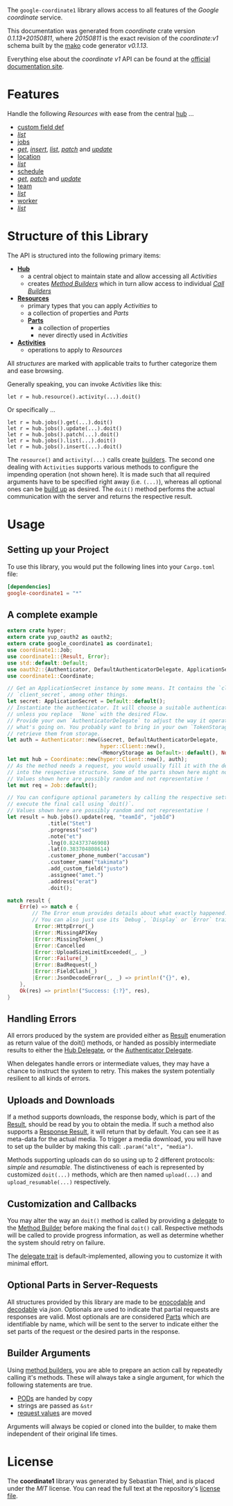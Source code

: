 <!---
DO NOT EDIT !
This file was generated automatically from 'src/mako/api/README.md.mako'
DO NOT EDIT !
-->
The `google-coordinate1` library allows access to all features of the *Google coordinate* service.

This documentation was generated from *coordinate* crate version *0.1.13+20150811*, where *20150811* is the exact revision of the *coordinate:v1* schema built by the [mako](http://www.makotemplates.org/) code generator *v0.1.13*.

Everything else about the *coordinate* *v1* API can be found at the
[official documentation site](https://developers.google.com/coordinate/).
# Features

Handle the following *Resources* with ease from the central [hub](http://byron.github.io/google-apis-rs/google_coordinate1/struct.Coordinate.html) ... 

* [custom field def](http://byron.github.io/google-apis-rs/google_coordinate1/struct.CustomFieldDef.html)
 * [*list*](http://byron.github.io/google-apis-rs/google_coordinate1/struct.CustomFieldDefListCall.html)
* [jobs](http://byron.github.io/google-apis-rs/google_coordinate1/struct.Job.html)
 * [*get*](http://byron.github.io/google-apis-rs/google_coordinate1/struct.JobGetCall.html), [*insert*](http://byron.github.io/google-apis-rs/google_coordinate1/struct.JobInsertCall.html), [*list*](http://byron.github.io/google-apis-rs/google_coordinate1/struct.JobListCall.html), [*patch*](http://byron.github.io/google-apis-rs/google_coordinate1/struct.JobPatchCall.html) and [*update*](http://byron.github.io/google-apis-rs/google_coordinate1/struct.JobUpdateCall.html)
* [location](http://byron.github.io/google-apis-rs/google_coordinate1/struct.Location.html)
 * [*list*](http://byron.github.io/google-apis-rs/google_coordinate1/struct.LocationListCall.html)
* [schedule](http://byron.github.io/google-apis-rs/google_coordinate1/struct.Schedule.html)
 * [*get*](http://byron.github.io/google-apis-rs/google_coordinate1/struct.ScheduleGetCall.html), [*patch*](http://byron.github.io/google-apis-rs/google_coordinate1/struct.SchedulePatchCall.html) and [*update*](http://byron.github.io/google-apis-rs/google_coordinate1/struct.ScheduleUpdateCall.html)
* [team](http://byron.github.io/google-apis-rs/google_coordinate1/struct.Team.html)
 * [*list*](http://byron.github.io/google-apis-rs/google_coordinate1/struct.TeamListCall.html)
* [worker](http://byron.github.io/google-apis-rs/google_coordinate1/struct.Worker.html)
 * [*list*](http://byron.github.io/google-apis-rs/google_coordinate1/struct.WorkerListCall.html)




# Structure of this Library

The API is structured into the following primary items:

* **[Hub](http://byron.github.io/google-apis-rs/google_coordinate1/struct.Coordinate.html)**
    * a central object to maintain state and allow accessing all *Activities*
    * creates [*Method Builders*](http://byron.github.io/google-apis-rs/google_coordinate1/trait.MethodsBuilder.html) which in turn
      allow access to individual [*Call Builders*](http://byron.github.io/google-apis-rs/google_coordinate1/trait.CallBuilder.html)
* **[Resources](http://byron.github.io/google-apis-rs/google_coordinate1/trait.Resource.html)**
    * primary types that you can apply *Activities* to
    * a collection of properties and *Parts*
    * **[Parts](http://byron.github.io/google-apis-rs/google_coordinate1/trait.Part.html)**
        * a collection of properties
        * never directly used in *Activities*
* **[Activities](http://byron.github.io/google-apis-rs/google_coordinate1/trait.CallBuilder.html)**
    * operations to apply to *Resources*

All *structures* are marked with applicable traits to further categorize them and ease browsing.

Generally speaking, you can invoke *Activities* like this:

```Rust,ignore
let r = hub.resource().activity(...).doit()
```

Or specifically ...

```ignore
let r = hub.jobs().get(...).doit()
let r = hub.jobs().update(...).doit()
let r = hub.jobs().patch(...).doit()
let r = hub.jobs().list(...).doit()
let r = hub.jobs().insert(...).doit()
```

The `resource()` and `activity(...)` calls create [builders][builder-pattern]. The second one dealing with `Activities` 
supports various methods to configure the impending operation (not shown here). It is made such that all required arguments have to be 
specified right away (i.e. `(...)`), whereas all optional ones can be [build up][builder-pattern] as desired.
The `doit()` method performs the actual communication with the server and returns the respective result.

# Usage

## Setting up your Project

To use this library, you would put the following lines into your `Cargo.toml` file:

```toml
[dependencies]
google-coordinate1 = "*"
```

## A complete example

```Rust
extern crate hyper;
extern crate yup_oauth2 as oauth2;
extern crate google_coordinate1 as coordinate1;
use coordinate1::Job;
use coordinate1::{Result, Error};
use std::default::Default;
use oauth2::{Authenticator, DefaultAuthenticatorDelegate, ApplicationSecret, MemoryStorage};
use coordinate1::Coordinate;

// Get an ApplicationSecret instance by some means. It contains the `client_id` and 
// `client_secret`, among other things.
let secret: ApplicationSecret = Default::default();
// Instantiate the authenticator. It will choose a suitable authentication flow for you, 
// unless you replace  `None` with the desired Flow.
// Provide your own `AuthenticatorDelegate` to adjust the way it operates and get feedback about 
// what's going on. You probably want to bring in your own `TokenStorage` to persist tokens and
// retrieve them from storage.
let auth = Authenticator::new(&secret, DefaultAuthenticatorDelegate,
                              hyper::Client::new(),
                              <MemoryStorage as Default>::default(), None);
let mut hub = Coordinate::new(hyper::Client::new(), auth);
// As the method needs a request, you would usually fill it with the desired information
// into the respective structure. Some of the parts shown here might not be applicable !
// Values shown here are possibly random and not representative !
let mut req = Job::default();

// You can configure optional parameters by calling the respective setters at will, and
// execute the final call using `doit()`.
// Values shown here are possibly random and not representative !
let result = hub.jobs().update(req, "teamId", "jobId")
             .title("Stet")
             .progress("sed")
             .note("et")
             .lng(0.824373746908)
             .lat(0.383704808614)
             .customer_phone_number("accusam")
             .customer_name("takimata")
             .add_custom_field("justo")
             .assignee("amet.")
             .address("erat")
             .doit();

match result {
    Err(e) => match e {
        // The Error enum provides details about what exactly happened.
        // You can also just use its `Debug`, `Display` or `Error` traits
         Error::HttpError(_)
        |Error::MissingAPIKey
        |Error::MissingToken(_)
        |Error::Cancelled
        |Error::UploadSizeLimitExceeded(_, _)
        |Error::Failure(_)
        |Error::BadRequest(_)
        |Error::FieldClash(_)
        |Error::JsonDecodeError(_, _) => println!("{}", e),
    },
    Ok(res) => println!("Success: {:?}", res),
}

```
## Handling Errors

All errors produced by the system are provided either as [Result](http://byron.github.io/google-apis-rs/google_coordinate1/enum.Result.html) enumeration as return value of 
the doit() methods, or handed as possibly intermediate results to either the 
[Hub Delegate](http://byron.github.io/google-apis-rs/google_coordinate1/trait.Delegate.html), or the [Authenticator Delegate](http://byron.github.io/google-apis-rs/google_coordinate1/../yup-oauth2/trait.AuthenticatorDelegate.html).

When delegates handle errors or intermediate values, they may have a chance to instruct the system to retry. This 
makes the system potentially resilient to all kinds of errors.

## Uploads and Downloads
If a method supports downloads, the response body, which is part of the [Result](http://byron.github.io/google-apis-rs/google_coordinate1/enum.Result.html), should be
read by you to obtain the media.
If such a method also supports a [Response Result](http://byron.github.io/google-apis-rs/google_coordinate1/trait.ResponseResult.html), it will return that by default.
You can see it as meta-data for the actual media. To trigger a media download, you will have to set up the builder by making
this call: `.param("alt", "media")`.

Methods supporting uploads can do so using up to 2 different protocols: 
*simple* and *resumable*. The distinctiveness of each is represented by customized 
`doit(...)` methods, which are then named `upload(...)` and `upload_resumable(...)` respectively.

## Customization and Callbacks

You may alter the way an `doit()` method is called by providing a [delegate](http://byron.github.io/google-apis-rs/google_coordinate1/trait.Delegate.html) to the 
[Method Builder](http://byron.github.io/google-apis-rs/google_coordinate1/trait.CallBuilder.html) before making the final `doit()` call. 
Respective methods will be called to provide progress information, as well as determine whether the system should 
retry on failure.

The [delegate trait](http://byron.github.io/google-apis-rs/google_coordinate1/trait.Delegate.html) is default-implemented, allowing you to customize it with minimal effort.

## Optional Parts in Server-Requests

All structures provided by this library are made to be [enocodable](http://byron.github.io/google-apis-rs/google_coordinate1/trait.RequestValue.html) and 
[decodable](http://byron.github.io/google-apis-rs/google_coordinate1/trait.ResponseResult.html) via *json*. Optionals are used to indicate that partial requests are responses 
are valid.
Most optionals are are considered [Parts](http://byron.github.io/google-apis-rs/google_coordinate1/trait.Part.html) which are identifiable by name, which will be sent to 
the server to indicate either the set parts of the request or the desired parts in the response.

## Builder Arguments

Using [method builders](http://byron.github.io/google-apis-rs/google_coordinate1/trait.CallBuilder.html), you are able to prepare an action call by repeatedly calling it's methods.
These will always take a single argument, for which the following statements are true.

* [PODs][wiki-pod] are handed by copy
* strings are passed as `&str`
* [request values](http://byron.github.io/google-apis-rs/google_coordinate1/trait.RequestValue.html) are moved

Arguments will always be copied or cloned into the builder, to make them independent of their original life times.

[wiki-pod]: http://en.wikipedia.org/wiki/Plain_old_data_structure
[builder-pattern]: http://en.wikipedia.org/wiki/Builder_pattern
[google-go-api]: https://github.com/google/google-api-go-client

# License
The **coordinate1** library was generated by Sebastian Thiel, and is placed 
under the *MIT* license.
You can read the full text at the repository's [license file][repo-license].

[repo-license]: https://github.com/Byron/google-apis-rs/LICENSE.md
